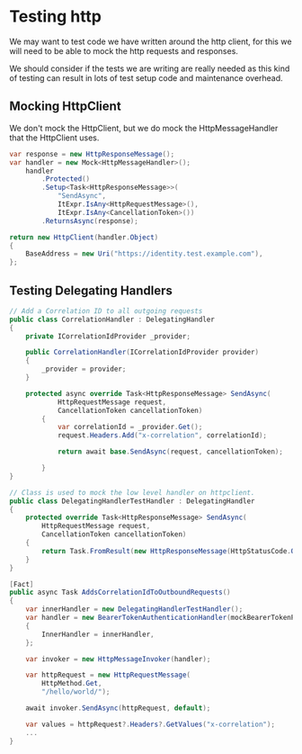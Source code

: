 # Testing http

We may want to test code we have written around the http client, for this we will need to be able to mock the http requests and responses.

We should consider if the tests we are writing are really needed as this kind of testing can result in lots of test setup code and maintenance overhead.

## Mocking HttpClient

We don't mock the HttpClient, but we do mock the HttpMessageHandler that the HttpClient uses.

``` c#
var response = new HttpResponseMessage();
var handler = new Mock<HttpMessageHandler>();
    handler
        .Protected()
        .Setup<Task<HttpResponseMessage>>(
            "SendAsync",
            ItExpr.IsAny<HttpRequestMessage>(),
            ItExpr.IsAny<CancellationToken>())
        .ReturnsAsync(response);

return new HttpClient(handler.Object)
{
    BaseAddress = new Uri("https://identity.test.example.com"),
};

```

## Testing Delegating Handlers

```c#
// Add a Correlation ID to all outgoing requests
public class CorrelationHandler : DelegatingHandler
{
    private ICorrelationIdProvider _provider;

    public CorrelationHandler(ICorrelationIdProvider provider)
    {
        _provider = provider;
    }

    protected async override Task<HttpResponseMessage> SendAsync(
            HttpRequestMessage request,
            CancellationToken cancellationToken)
        {
            var correlationId = _provider.Get();
            request.Headers.Add("x-correlation", correlationId);

            return await base.SendAsync(request, cancellationToken);

        }
}

// Class is used to mock the low level handler on httpclient.
public class DelegatingHandlerTestHandler : DelegatingHandler
{
    protected override Task<HttpResponseMessage> SendAsync(
        HttpRequestMessage request,
        CancellationToken cancellationToken)
    {
        return Task.FromResult(new HttpResponseMessage(HttpStatusCode.OK));
    }
}

[Fact]
public async Task AddsCorrelationIdToOutboundRequests()
{
    var innerHandler = new DelegatingHandlerTestHandler();
    var handler = new BearerTokenAuthenticationHandler(mockBearerTokenProvider.Object)
    {
        InnerHandler = innerHandler,
    };

    var invoker = new HttpMessageInvoker(handler);

    var httpRequest = new HttpRequestMessage(
        HttpMethod.Get,
        "/hello/world/");

    await invoker.SendAsync(httpRequest, default);

    var values = httpRequest?.Headers?.GetValues("x-correlation");
    ...
}


```